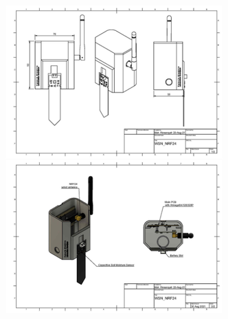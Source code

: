 ![3D Enclosure](https://github.com/mrproffirman/Portofolio/blob/main/WSN/img/3D_Sketch_wsn_atmega8_Page1.jpg)
![3D Enclosure](https://github.com/mrproffirman/Portofolio/blob/main/WSN/img/3D_Sketch_wsn_atmega8_Page2.jpg)
